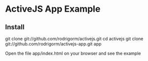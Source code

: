 ActiveJS App Example
====================

Install
-------

git clone git://github.com/rodrigorm/activejs.git
cd activejs
git clone git://github.com/rodrigorm/activejs-app.git app

Open the file app/index.html on your browser and see the example
